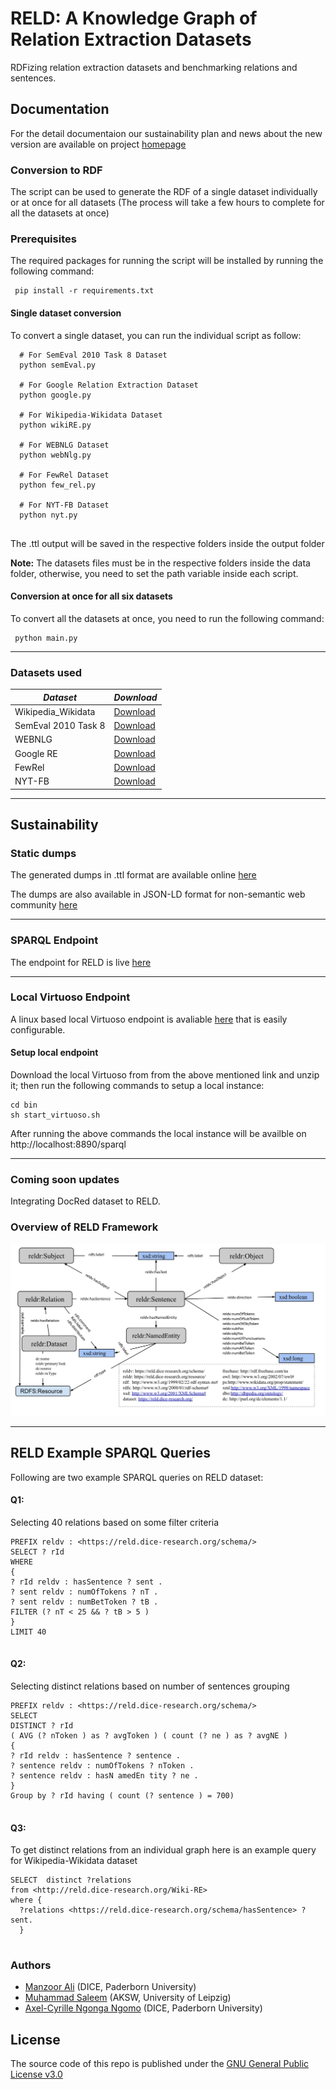# RELD: A Knowledge Graph of Relation Extraction Datasets
RDFizing relation extraction datasets and benchmarking relations and sentences.

## Documentation

For the detail documentaion our sustainability plan and news about the new version are available on project [homepage](https://manzoorali29.github.io/index.html)

### Conversion to RDF

The script can be used to generate the RDF of a single dataset individually or at once for all datasets (The process will take a few hours to complete for all the datasets at once)
### Prerequisites
The required packages for running the script will be installed by running the following command:
```
 pip install -r requirements.txt
```

#### Single dataset conversion
To convert a single dataset, you can run the individual script as follow:

```
  # For SemEval 2010 Task 8 Dataset
  python semEval.py
  
  # For Google Relation Extraction Dataset
  python google.py
  
  # For Wikipedia-Wikidata Dataset
  python wikiRE.py
  
  # For WEBNLG Dataset
  python webNlg.py
  
  # For FewRel Dataset
  python few_rel.py
  
  # For NYT-FB Dataset
  python nyt.py
  
```
The .ttl output will be saved in the respective folders inside the output folder

<b>Note:</b> The datasets files must be in the respective folders inside the data folder, otherwise, you need to set the path variable inside each script. 

#### Conversion at once for all six datasets
To convert all the datasets at once, you need to run the following command:

```
 python main.py 
```
<hr>

### Datasets used

| *Dataset*   | *Download*  |
|-------------|-----------|
|Wikipedia_Wikidata|[Download](https://www.informatik.tu-darmstadt.de/ukp/research_6/data/lexical_resources/wikipedia_wikidata_relations/)|
|SemEval 2010 Task 8|[Download](http://www.kozareva.com/downloads.html)|
|WEBNLG|[Download](https://webnlg-challenge.loria.fr/)|
|Google RE|[Download](https://github.com/google-research-datasets/relation-extraction-corpus)|
|FewRel|[Download](https://www.zhuhao.me/fewrel/)|
|NYT-FB|[Download](http://iesl.cs.umass.edu/riedel/ecml/)|

<hr>

## Sustainability

### Static dumps

The generated dumps in .ttl format are available online [here](https://hobbitdata.informatik.uni-leipzig.de/RELD/ttl_dumps/)

The dumps are also available in JSON-LD format for non-semantic web community [here](https://hobbitdata.informatik.uni-leipzig.de/RELD/json_dumps/)

<hr>

### SPARQL Endpoint

The endpoint for RELD is live [here](http://reld.cs.upb.de:8890/sparql)

<hr>

### Local Virtuoso Endpoint

A linux based local Virtuoso endpoint is avaliable [here](https://hobbitdata.informatik.uni-leipzig.de/RELD/endpoint/) that is easily configurable.

#### Setup local endpoint

Download the local Virtuoso from from the above mentioned link and unzip it; then run the following commands to setup a local instance:

```
cd bin
sh start_virtuoso.sh

```
After running the above commands the local instance will be availble on http://localhost:8890/sparql


<hr>

### Coming soon updates

Integrating DocRed dataset to RELD. 


### Overview of RELD Framework
![RELD Model Overview](images/Model.svg)

<hr>

## RELD Example SPARQL Queries

Following are two example SPARQL queries on RELD dataset:

#### Q1: 

Selecting 40 relations based on some filter criteria

```
PREFIX reldv : <https://reld.dice-research.org/schema/>
SELECT ? rId
WHERE
{
? rId reldv : hasSentence ? sent .
? sent reldv : numOfTokens ? nT .
? sent reldv : numBetToken ? tB .
FILTER (? nT < 25 && ? tB > 5 )
}
LIMIT 40
  
```

#### Q2: 

Selecting distinct relations based on number of sentences grouping 

```
PREFIX reldv : <https://reld.dice-research.org/schema/>
SELECT
DISTINCT ? rId
( AVG (? nToken ) as ? avgToken ) ( count (? ne ) as ? avgNE )
{
? rId reldv : hasSentence ? sentence .
? sentence reldv : numOfTokens ? nToken .
? sentence reldv : hasN amedEn tity ? ne .
}
Group by ? rId having ( count (? sentence ) = 700)
  
```

#### Q3: 

To get distinct relations from an individual graph here is an example query for Wikipedia-Wikidata dataset 

```
SELECT  distinct ?relations 
from <http://reld.dice-research.org/Wiki-RE> 
where {
  ?relations <https://reld.dice-research.org/schema/hasSentence> ?sent.
  }
  
```

### Authors
  * [Manzoor Ali](https://dice-research.org/ManzoorAli) (DICE, Paderborn University) 
  * [Muhammad Saleem](https://sites.google.com/site/saleemsweb/) (AKSW, University of Leipzig) 
  * [Axel-Cyrille Ngonga Ngomo](https://dice-research.org/AxelCyrilleNgongaNgomo) (DICE, Paderborn University)

## License
The source code of this repo is published under the [GNU General Public License v3.0](https://www.gnu.org/licenses/gpl-3.0.en.html)

